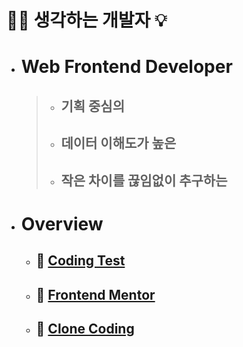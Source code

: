 # 🧘‍♂️ 생각하는 개발자 💡

- # Web Frontend Developer

  > - ## 기획 중심의
  >
  > - ## 데이터 이해도가 높은
  >
  > - ## 작은 차이를 끊임없이 추구하는

- # Overview
  - ## 🔆 [Coding Test](https://github.com/PhilosopherProgrammer/Coding-Test-Practice)
  - ## 🔆 [Frontend Mentor](https://github.com/PhilosopherProgrammer/FrontendMentor)
  - ## 🔆 [Clone Coding](https://github.com/PhilosopherProgrammer/Clone-Coding)
